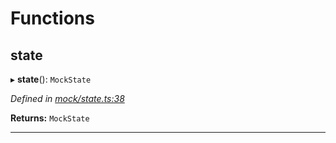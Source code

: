 

# Functions

<a id="state"></a>

##  state

▸ **state**(): `MockState`

*Defined in [mock/state.ts:38](https://github.com/polkadot-js/api/blob/290123b/packages/rpc-provider/src/mock/state.ts#L38)*

**Returns:** `MockState`

___

